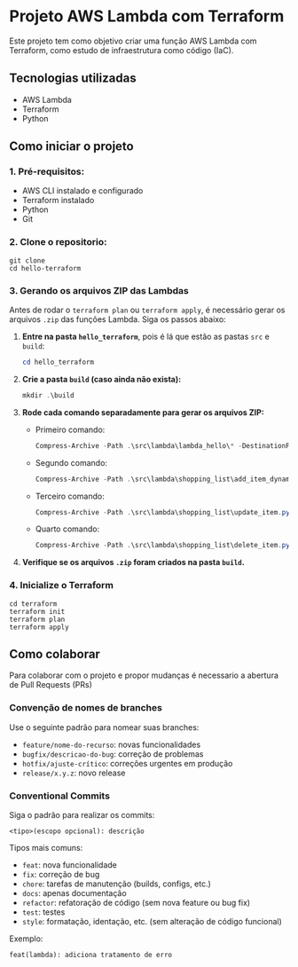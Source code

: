 # Projeto AWS Lambda com Terraform

Este projeto tem como objetivo criar uma função AWS Lambda com Terraform, como estudo de infraestrutura como código (IaC).

## Tecnologias utilizadas

- AWS Lambda
- Terraform
- Python

## Como iniciar o projeto

### 1. Pré-requisitos:

- AWS CLI instalado e configurado
- Terraform instalado
- Python
- Git

### 2. Clone o repositorio:

 ```
git clone
cd hello-terraform
```

### 3. Gerando os arquivos ZIP das Lambdas

Antes de rodar o `terraform plan` ou `terraform apply`, é necessário gerar os arquivos `.zip` das funções Lambda. Siga os passos abaixo:

1. **Entre na pasta `hello_terraform`**, pois é lá que estão as pastas `src` e `build`:

   ```powershell
   cd hello_terraform
   ```

2. **Crie a pasta `build` (caso ainda não exista):**

   ```powershell
   mkdir .\build
   ```

3. **Rode cada comando separadamente para gerar os arquivos ZIP:**

   - Primeiro comando:

     ```powershell
     Compress-Archive -Path .\src\lambda\lambda_hello\* -DestinationPath .\build\hello_terraform.zip
     ```

   - Segundo comando:

     ```powershell
     Compress-Archive -Path .\src\lambda\shopping_list\add_item_dynamodb.py -DestinationPath .\build\add_item_dynamodb.zip
     ```

   - Terceiro comando:

     ```powershell
     Compress-Archive -Path .\src\lambda\shopping_list\update_item.py -DestinationPath .\build\update_item.zip
     ```

   - Quarto comando:

     ```powershell
     Compress-Archive -Path .\src\lambda\shopping_list\delete_item.py -DestinationPath .\build\delete_item.zip
     ```

4. **Verifique se os arquivos `.zip` foram criados na pasta `build`.**

### 4. Inicialize o Terraform

``` 
cd terraform
terraform init
terraform plan
terraform apply
```

## Como colaborar

Para colaborar com o projeto e propor mudanças é necessario a abertura de Pull Requests (PRs)

### Convenção de nomes de branches

Use o seguinte padrão para nomear suas branches:

- `feature/nome-do-recurso`: novas funcionalidades
- `bugfix/descricao-do-bug`: correção de problemas
- `hotfix/ajuste-crítico`: correções urgentes em produção
- `release/x.y.z`: novo release

### Conventional Commits

Siga o padrão para realizar os commits:

```
<tipo>(escopo opcional): descrição
```

Tipos mais comuns:

- `feat`: nova funcionalidade
- `fix`: correção de bug
- `chore`: tarefas de manutenção (builds, configs, etc.)
- `docs`: apenas documentação
- `refactor`: refatoração de código (sem nova feature ou bug fix)
- `test`: testes
- `style`: formatação, identação, etc. (sem alteração de código funcional)

Exemplo:

```
feat(lambda): adiciona tratamento de erro
```
